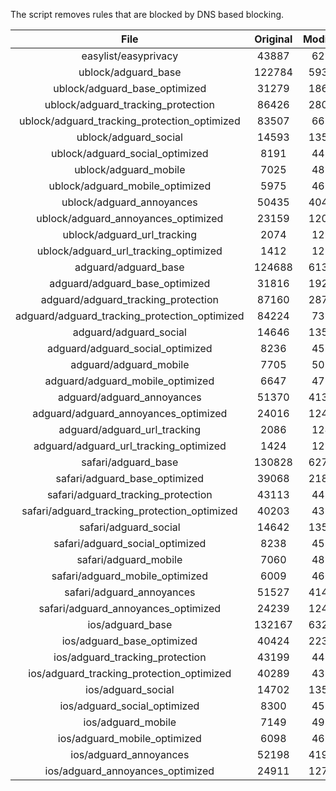 The script removes rules that are blocked by DNS based blocking.


| File | Original | Modified |
|:----:|:-----:|:-----:|
| easylist/easyprivacy | 43887 | 6219 |
| ublock/adguard_base | 122784 | 59336 |
| ublock/adguard_base_optimized | 31279 | 18685 |
| ublock/adguard_tracking_protection | 86426 | 28028 |
| ublock/adguard_tracking_protection_optimized | 83507 | 6680 |
| ublock/adguard_social | 14593 | 13516 |
| ublock/adguard_social_optimized | 8191 | 4489 |
| ublock/adguard_mobile | 7025 | 4856 |
| ublock/adguard_mobile_optimized | 5975 | 4629 |
| ublock/adguard_annoyances | 50435 | 40476 |
| ublock/adguard_annoyances_optimized | 23159 | 12016 |
| ublock/adguard_url_tracking | 2074 | 1232 |
| ublock/adguard_url_tracking_optimized | 1412 | 1227 |
| adguard/adguard_base | 124688 | 61341 |
| adguard/adguard_base_optimized | 31816 | 19288 |
| adguard/adguard_tracking_protection | 87160 | 28711 |
| adguard/adguard_tracking_protection_optimized | 84224 | 7321 |
| adguard/adguard_social | 14646 | 13577 |
| adguard/adguard_social_optimized | 8236 | 4533 |
| adguard/adguard_mobile | 7705 | 5036 |
| adguard/adguard_mobile_optimized | 6647 | 4798 |
| adguard/adguard_annoyances | 51370 | 41334 |
| adguard/adguard_annoyances_optimized | 24016 | 12401 |
| adguard/adguard_url_tracking | 2086 | 1242 |
| adguard/adguard_url_tracking_optimized | 1424 | 1237 |
| safari/adguard_base | 130828 | 62777 |
| safari/adguard_base_optimized | 39068 | 21823 |
| safari/adguard_tracking_protection | 43113 | 4474 |
| safari/adguard_tracking_protection_optimized | 40203 | 4381 |
| safari/adguard_social | 14642 | 13567 |
| safari/adguard_social_optimized | 8238 | 4523 |
| safari/adguard_mobile | 7060 | 4898 |
| safari/adguard_mobile_optimized | 6009 | 4661 |
| safari/adguard_annoyances | 51527 | 41423 |
| safari/adguard_annoyances_optimized | 24239 | 12468 |
| ios/adguard_base | 132167 | 63294 |
| ios/adguard_base_optimized | 40424 | 22342 |
| ios/adguard_tracking_protection | 43199 | 4482 |
| ios/adguard_tracking_protection_optimized | 40289 | 4389 |
| ios/adguard_social | 14702 | 13599 |
| ios/adguard_social_optimized | 8300 | 4537 |
| ios/adguard_mobile | 7149 | 4937 |
| ios/adguard_mobile_optimized | 6098 | 4697 |
| ios/adguard_annoyances | 52198 | 41990 |
| ios/adguard_annoyances_optimized | 24911 | 12750 |